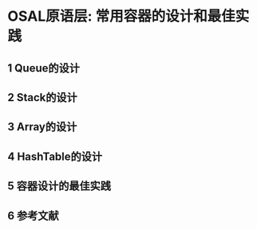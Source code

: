 # OSAL原语层: 常用容器的设计和最佳实践

## 1 Queue的设计

## 2 Stack的设计

## 3 Array的设计

## 4 HashTable的设计

## 5 容器设计的最佳实践

## 6 参考文献